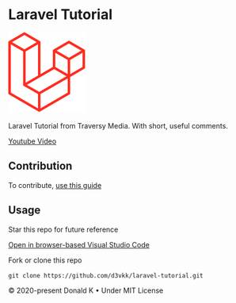 # Laravel Tutorial

![Laravel 6 Logo](https://github.com/d3vkk/laravel-tutorial/blob/master/laravel-6-logo.png)

Laravel Tutorial from Traversy Media. With short, useful comments.

[Youtube Video](https://www.youtube.com/watch?v=EU7PRmCpx-0&list=PLillGF-RfqbYhQsN5WMXy6VsDMKGadrJ-)

## Contribution

To contribute, [use this guide](https://github.com/d3vkk/open-source/blob/master/CONTRIBUTING.md)

## Usage

Star this repo for future reference

[Open in browser-based Visual Studio Code](https://vscode.dev//github/d3vkk/laravel-tutorial)

Fork or clone this repo
```
git clone https://github.com/d3vkk/laravel-tutorial.git
```

© 2020-present Donald K • Under MIT License
